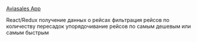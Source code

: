 [Aviasales App](aviasales-vityaust.vercel.app)

React/Redux
получение данных о рейсах
фильтрация рейсов по количеству пересадок
упорядочивание рейсов по самым дешевым или самым быстрым
